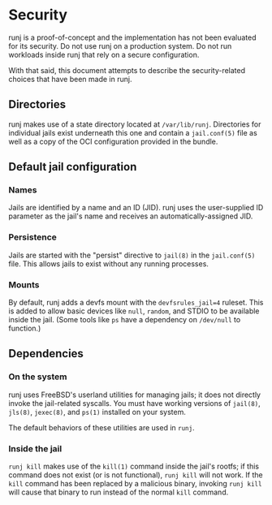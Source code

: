# Security

runj is a proof-of-concept and the implementation has not been evaluated for
its security.  Do not use runj on a production system.  Do not run workloads
inside runj that rely on a secure configuration.

With that said, this document attempts to describe the security-related choices
that have been made in runj.

## Directories
runj makes use of a state directory located at `/var/lib/runj`.  Directories for
individual jails exist underneath this one and contain a `jail.conf(5)` file as
well as a copy of the OCI configuration provided in the bundle.  

## Default jail configuration

### Names
Jails are identified by a name and an ID (JID).  runj uses the user-supplied
ID parameter as the jail's name and receives an automatically-assigned JID.

### Persistence
Jails are started with the "persist" directive to `jail(8)` in the
`jail.conf(5)` file.  This allows jails to exist without any running processes.

### Mounts
By default, runj adds a devfs mount with the `devfsrules_jail=4` ruleset.  This
is added to allow basic devices like `null`, `random`, and STDIO to be available
inside the jail.  (Some tools like `ps` have a dependency on `/dev/null` to
function.)

## Dependencies

### On the system
runj uses FreeBSD's userland utilities for managing jails; it does not directly
invoke the jail-related syscalls.  You must have working versions of `jail(8)`,
`jls(8)`, `jexec(8)`, and `ps(1)` installed on your system.

The default behaviors of these utilities are used in `runj`.

### Inside the jail
`runj kill` makes use of the `kill(1)` command inside the jail's rootfs; if this
command does not exist (or is not functional), `runj kill` will not work.  If
the `kill` command has been replaced by a malicious binary, invoking `runj kill`
will cause that binary to run instead of the normal `kill` command.


